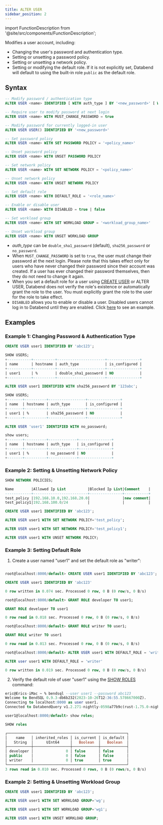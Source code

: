 ```yaml
---
title: ALTER USER
sidebar_position: 2
---
```

import FunctionDescription from '@site/src/components/FunctionDescription';

<FunctionDescription description="Introduced or updated: v1.2.566"/>

Modifies a user account, including:

- Changing the user's password and authentication type.
- Setting or unsetting a password policy.
- Setting or unsetting a network policy.
- Setting or modifying the default role. If it is not explicitly set, Databend will default to using the built-in role `public` as the default role.

## Syntax

```sql
-- Modify password / authentication type
ALTER USER <name> IDENTIFIED [ WITH auth_type ] BY '<new_password>' [ WITH MUST_CHANGE_PASSWORD = true | false ]

-- Require user to modify password at next login
ALTER USER <name> WITH MUST_CHANGE_PASSWORD = true

-- Modify password for currently logged-in user
ALTER USER USER() IDENTIFIED BY '<new_password>'

-- Set password policy
ALTER USER <name> WITH SET PASSWORD POLICY = '<policy_name>'

-- Unset password policy
ALTER USER <name> WITH UNSET PASSWORD POLICY

-- Set network policy
ALTER USER <name> WITH SET NETWORK POLICY = '<policy_name>'

-- Unset network policy
ALTER USER <name> WITH UNSET NETWORK POLICY

-- Set default role
ALTER USER <name> WITH DEFAULT_ROLE = '<role_name>'

-- Enable or disable user
ALTER USER <name> WITH DISABLED = true | false

-- Set workload group
ALTER USER <name> WITH SET WORKLOAD GROUP = '<workload_group_name>'

-- Unset workload group
ALTER USER <name> WITH UNSET WORKLOAD GROUP      
```

- *auth_type* can be `double_sha1_password` (default), `sha256_password` or `no_password`.
- When `MUST_CHANGE_PASSWORD` is set to `true`, the user must change their password at the next login. Please note that this takes effect only for users who have never changed their password since their account was created. If a user has ever changed their password themselves, then they do not need to change it again.
- When you set a default role for a user using [CREATE USER](01-user-create-user.md) or ALTER USER, Databend does not verify the role's existence or automatically grant the role to the user. You must explicitly grant the role to the user for the role to take effect.
- `DISABLED` allows you to enable or disable a user. Disabled users cannot log in to Databend until they are enabled. Click [here](01-user-create-user.md#example-5-creating-user-in-disabled-state) to see an example.


## Examples

### Example 1: Changing Password & Authentication Type

```sql
CREATE USER user1 IDENTIFIED BY 'abc123';

SHOW USERS;
+-----------+----------+----------------------+---------------+
| name      | hostname | auth_type            | is_configured |
+-----------+----------+----------------------+---------------+
| user1     | %        | double_sha1_password | NO            |
+-----------+----------+----------------------+---------------+

ALTER USER user1 IDENTIFIED WITH sha256_password BY '123abc';

SHOW USERS;
+-------+----------+-----------------+---------------+
| name  | hostname | auth_type       | is_configured |
+-------+----------+-----------------+---------------+
| user1 | %        | sha256_password | NO            |
+-------+----------+-----------------+---------------+

ALTER USER 'user1' IDENTIFIED WITH no_password;

show users;
+-------+----------+-------------+---------------+
| name  | hostname | auth_type   | is_configured |
+-------+----------+-------------+---------------+
| user1 | %        | no_password | NO            |
+-------+----------+-------------+---------------+
```

### Example 2: Setting & Unsetting Network Policy

```sql
SHOW NETWORK POLICIES;

Name        |Allowed Ip List          |Blocked Ip List|Comment    |
------------+-------------------------+---------------+-----------+
test_policy |192.168.10.0,192.168.20.0|               |new comment|
test_policy1|192.168.100.0/24         |               |           |

CREATE USER user1 IDENTIFIED BY 'abc123';

ALTER USER user1 WITH SET NETWORK POLICY='test_policy';

ALTER USER user1 WITH SET NETWORK POLICY='test_policy1';

ALTER USER user1 WITH UNSET NETWORK POLICY;
```

### Example 3: Setting Default Role

1. Create a user named "user1" and set the default role as "writer":

```sql title='Connect as user "root":'

root@localhost:8000/default> CREATE USER user1 IDENTIFIED BY 'abc123';

CREATE USER user1 IDENTIFIED BY 'abc123'

0 row written in 0.074 sec. Processed 0 row, 0 B (0 row/s, 0 B/s)

root@localhost:8000/default> GRANT ROLE developer TO user1;

GRANT ROLE developer TO user1

0 row read in 0.018 sec. Processed 0 row, 0 B (0 row/s, 0 B/s)

root@localhost:8000/default> GRANT ROLE writer TO user1;

GRANT ROLE writer TO user1

0 row read in 0.013 sec. Processed 0 row, 0 B (0 row/s, 0 B/s)

root@localhost:8000/default> ALTER USER user1 WITH DEFAULT_ROLE = 'writer';

ALTER user user1 WITH DEFAULT_ROLE = 'writer'

0 row written in 0.019 sec. Processed 0 row, 0 B (0 row/s, 0 B/s)
```

2. Verify the default role of user "user1" using the [SHOW ROLES](04-user-show-roles.md) command:

```sql title='Connect as user "user1":'
eric@Erics-iMac ~ % bendsql --user user1 --password abc123
Welcome to BendSQL 0.9.3-db6b232(2023-10-26T12:36:55.578667000Z).
Connecting to localhost:8000 as user user1.
Connected to DatabendQuery v1.2.271-nightly-0598a77b9c(rust-1.75.0-nightly-2023-12-26T11:29:04.266265000Z)

user1@localhost:8000/default> show roles;

SHOW roles

┌───────────────────────────────────────────────────────┐
│    name   │ inherited_roles │ is_current │ is_default │
│   String  │      UInt64     │   Boolean  │   Boolean  │
├───────────┼─────────────────┼────────────┼────────────┤
│ developer │               0 │ false      │ false      │
│ public    │               0 │ false      │ false      │
│ writer    │               0 │ true       │ true       │
└───────────────────────────────────────────────────────┘
3 rows read in 0.010 sec. Processed 0 rows, 0 B (0 rows/s, 0 B/s)
```

### Example 2: Setting & Unsetting Workload Group

```sql
CREATE USER user1 IDENTIFIED BY 'abc123';

ALTER USER user1 WITH SET WORKLOAD GROUP='wg';

ALTER USER user1 WITH SET WORKLOAD GROUP='wg1';

ALTER USER user1 WITH UNSET WORKLOAD GROUP;
```